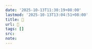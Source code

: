```yaml
---
date: '2025-10-13T11:30:19+08:00'
lastmod: '2025-10-13T13:04:51+08:00'
title: 󰥖
url: 󰥖
tags: []
src:
note:
---
```


